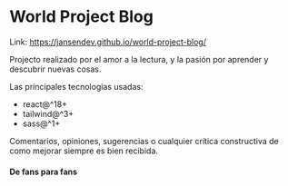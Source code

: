 # World Project Blog

Link: https://jansendev.github.io/world-project-blog/

Projecto realizado por el amor a la lectura,  y la pasión por aprender y descubrir nuevas cosas.

Las principales tecnologias usadas:

- react@^18+
- tailwind@^3+
- sass@^1+

Comentarios, opiniones, sugerencias o cualquier crítica constructiva de como mejorar siempre es bien recibida. 

#### De fans para fans
